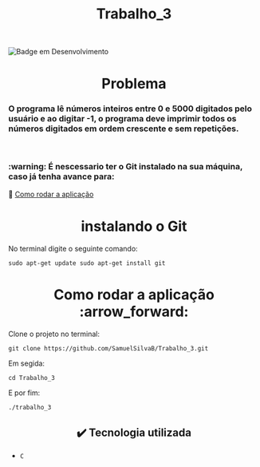 <h1 align="center"> Trabalho_3 </h1>
<br>

![Badge em Desenvolvimento](http://img.shields.io/static/v1?label=STATUS&message=EM%20DESENVOLVIMENTO&color=GREEN&style=for-the-badge)
<br>

<h1 align="center"> Problema </h1>

<h3> O programa lê números inteiros entre 0 e 5000 digitados pelo usuário e ao digitar -1, o programa deve imprimir todos os números digitados em ordem crescente e sem repetições. </h3>
<br>

<h3>:warning: É nescessario ter o Git instalado na sua máquina, caso já tenha avance para: </h3>

:small_blue_diamond: [Como rodar a aplicação](#como-rodar-a-aplicação-arrow_forward)

<h1 align="center">instalando o Git </h1>

No terminal digite o seguinte comando:

```
sudo apt-get update sudo apt-get install git
```
  
<h1 align="center">
Como rodar a aplicação :arrow_forward:
</h1>

Clone o projeto no terminal:

```
git clone https://github.com/SamuelSilvaB/Trabalho_3.git
```

Em segida:
```
cd Trabalho_3
```

E por fim:
```
./trabalho_3
```


<h2 align="center">✔️ Tecnologia utilizada </h2>

- ``C``
